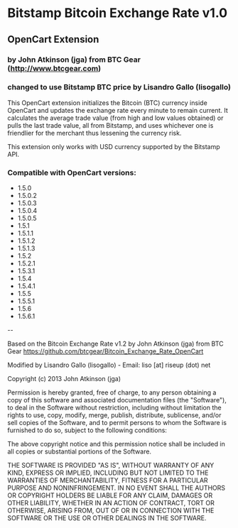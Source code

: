 # Bitstamp Bitcoin Exchange Rate v1.0
## OpenCart Extension
### by John Atkinson (jga) from BTC Gear (http://www.btcgear.com)
### changed to use Bitstamp BTC price by Lisandro Gallo (lisogallo)

This OpenCart extension initializes the Bitcoin (BTC) currency inside OpenCart and updates the exchange rate every minute to remain current. It calculates the average trade value (from high and low values obtained) or pulls the last trade value, all from Bitstamp, and uses whichever one is friendlier for the merchant thus lessening the currency risk.

This extension only works with USD currency supported by the Bitstamp API.

### Compatible with OpenCart versions:

* 1.5.0
* 1.5.0.2
* 1.5.0.3
* 1.5.0.4
* 1.5.0.5
* 1.5.1
* 1.5.1.1
* 1.5.1.2
* 1.5.1.3
* 1.5.2
* 1.5.2.1
* 1.5.3.1
* 1.5.4
* 1.5.4.1
* 1.5.5
* 1.5.5.1
* 1.5.6
* 1.5.6.1

--

Based on the Bitcoin Exchange Rate v1.2 by John Atkinson (jga) from BTC Gear
https://github.com/btcgear/Bitcoin_Exchange_Rate_OpenCart

Modified by Lisandro Gallo (lisogallo) - Email: liso [at] riseup (dot) net

Copyright (c) 2013 John Atkinson (jga)

Permission is hereby granted, free of charge, to any person obtaining a copy of this software and associated documentation files (the "Software"), to deal in the Software without restriction, including without limitation the rights to use, copy, modify, merge, publish, distribute, sublicense, and/or sell copies of the Software, and to permit persons to whom the Software is furnished to do so, subject to the following conditions:

The above copyright notice and this permission notice shall be included in all copies or substantial portions of the Software.

THE SOFTWARE IS PROVIDED "AS IS", WITHOUT WARRANTY OF ANY KIND, EXPRESS OR IMPLIED, INCLUDING BUT NOT LIMITED TO THE WARRANTIES OF MERCHANTABILITY, FITNESS FOR A PARTICULAR PURPOSE AND NONINFRINGEMENT. IN NO EVENT SHALL THE AUTHORS OR COPYRIGHT HOLDERS BE LIABLE FOR ANY CLAIM, DAMAGES OR OTHER LIABILITY, WHETHER IN AN ACTION OF CONTRACT, TORT OR OTHERWISE, ARISING FROM, OUT OF OR IN CONNECTION WITH THE SOFTWARE OR THE USE OR OTHER DEALINGS IN THE SOFTWARE.
